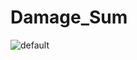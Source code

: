 # Damage_Sum

![default](https://cloud.githubusercontent.com/assets/16192402/23122547/b2194f62-f775-11e6-96c6-62c2eae9f536.png)
